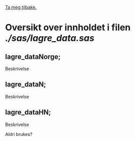 [Ta meg tilbake.](./)

# Oversikt over innholdet i filen *./sas/lagre_data.sas*


## lagre_dataNorge;

Beskrivelse

## lagre_dataN;

Beskrivelse

## lagre_dataHN;

Beskrivelse

Aldri brukes?
